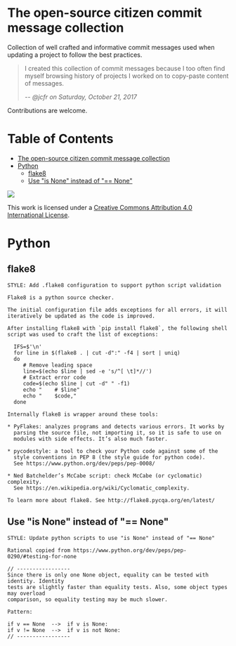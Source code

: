 The open-source citizen commit message collection
=================================================

Collection of well crafted and informative commit messages used when
updating a project to follow the best practices.

> I created this collection of commit messages because I too often
> find myself browsing history of projects I worked on to copy-paste
> content of messages.
>
> -- <cite>@jcfr on Saturday, October 21, 2017</cite>

Contributions are welcome.

Table of Contents
=================

   * [The open-source citizen commit message collection](#the-open-source-citizen-commit-message-collection)
   * [Python](#python)
      * [flake8](#flake8)
      * [Use "is None" instead of "== None"](#use-is-none-instead-of--none)


<!--
*Created by [gh-md-toc](https://github.com/ekalinin/github-markdown-toc)*
-->

[![][cc-img]][cc]

This work is licensed under a [Creative Commons Attribution 4.0 International License][cc].

[cc]: http://creativecommons.org/licenses/by/4.0/
[cc-img]: https://i.creativecommons.org/l/by/4.0/80x15.png


# Python

## flake8

```
STYLE: Add .flake8 configuration to support python script validation

Flake8 is a python source checker.

The initial configuration file adds exceptions for all errors, it will
iteratively be updated as the code is improved.

After installing flake8 with `pip install flake8`, the following shell
script was used to craft the list of exceptions:

  IFS=$'\n'
  for line in $(flake8 . | cut -d":" -f4 | sort | uniq)
  do
     # Remove leading space
     line=$(echo $line | sed -e 's/^[ \t]*//')
     # Extract error code
     code=$(echo $line | cut -d" " -f1)
     echo "    # $line"
     echo "    $code,"
  done

Internally flake8 is wrapper around these tools:

* PyFlakes: analyzes programs and detects various errors. It works by
  parsing the source file, not importing it, so it is safe to use on
  modules with side effects. It’s also much faster.

* pycodestyle: a tool to check your Python code against some of the
  style conventions in PEP 8 (the style guide for python code).
  See https://www.python.org/dev/peps/pep-0008/

* Ned Batchelder’s McCabe script: check McCabe (or cyclomatic) complexity.
  See https://en.wikipedia.org/wiki/Cyclomatic_complexity.

To learn more about flake8. See http://flake8.pycqa.org/en/latest/
```

## Use "is None" instead of "== None"

```
STYLE: Update python scripts to use "is None" instead of "== None"

Rational copied from https://www.python.org/dev/peps/pep-0290/#testing-for-none

// -----------------
Since there is only one None object, equality can be tested with identity. Identity
tests are slightly faster than equality tests. Also, some object types may overload
comparison, so equality testing may be much slower.

Pattern:

if v == None  -->  if v is None:
if v != None  -->  if v is not None:
// -----------------
```
